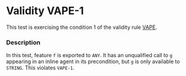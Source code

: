 # Validity VAPE-1

This test is exercising the condition 1 of the validity rule [VAPE](..).

### Description

In this test, feature `f` is exported to `ANY`. It has an unqualified call to `g` appearing in an inline agent in its precondition, but `g` is only available to `STRING`. This violates `VAPE-1`.


